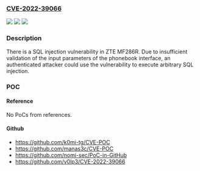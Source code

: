 ### [CVE-2022-39066](https://cve.mitre.org/cgi-bin/cvename.cgi?name=CVE-2022-39066)
![](https://img.shields.io/static/v1?label=Product&message=MF286R&color=blue)
![](https://img.shields.io/static/v1?label=Version&message=n%2Fa&color=blue)
![](https://img.shields.io/static/v1?label=Vulnerability&message=SQL%20injection&color=brighgreen)

### Description

There is a SQL injection vulnerability in ZTE MF286R. Due to insufficient validation of the input parameters of the phonebook interface, an authenticated attacker could use the vulnerability to execute arbitrary SQL injection.

### POC

#### Reference
No PoCs from references.

#### Github
- https://github.com/k0mi-tg/CVE-POC
- https://github.com/manas3c/CVE-POC
- https://github.com/nomi-sec/PoC-in-GitHub
- https://github.com/v0lp3/CVE-2022-39066

